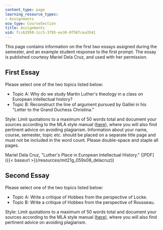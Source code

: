 ```yaml
---
content_type: page
learning_resource_types:
- Assignments
ocw_type: CourseSection
title: Assignments
uid: fcc62950-1cc5-3f95-ee38-0f587cea3541
---
```


This page contains information on the first two essays assigned during the semester, and an example student response to the first prompt. The essay is published courtesy Mariel Dela Cruz, and used with her permission.

First Essay
-----------

Please select one of the two topics listed below:

*   Topic A: Why do we study Martin Luther's theology in a class on European intellectual history?
*   Topic B: Reconstruct the line of argument pursued by Galilei in his "Letter to the Grand Duchess Christina."

Style: Limit quotations to a maximum of 50 words total and document your sources according to the MLA style manual ([here](http://web.mit.edu/writing/NEW/)), where you will also find pertinent advice on avoiding plagiarism. Information about your name, course, semester, topic etc. should be placed on a separate title page and must not be included in the word count. Please double-space and staple all pages.

Mariel Dela Cruz, "Luther's Place in European Intellectual History." ([PDF]({{< baseurl >}}/resources/mit21g_059s08_delacruz))

Second Essay
------------

Please select one of the two topics listed below:

*   Topic A: Write a critique of Hobbes from the perspective of Locke.
*   Topic B: Write a critique of Hobbes from the perspective of Rousseau.

Style: Limit quotations to a maximum of 50 words total and document your sources according to the MLA style manual ([here](http://web.mit.edu/writing/NEW/)), where you will also find pertinent advice on avoiding plagiarism.